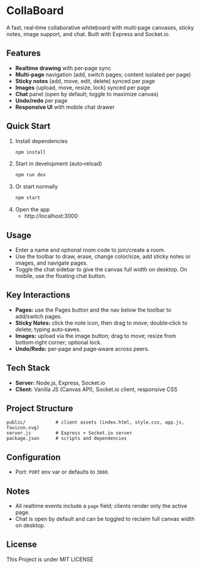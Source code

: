 # CollaBoard

A fast, real‑time collaborative whiteboard with multi‑page canvases, sticky notes, image support, and chat. Built with Express and Socket.io.

## Features
- **Realtime drawing** with per‑page sync
- **Multi‑page** navigation (add, switch pages; content isolated per page)
- **Sticky notes** (add, move, edit, delete) synced per page
- **Images** (upload, move, resize, lock) synced per page
- **Chat** panel (open by default; toggle to maximize canvas)
- **Undo/redo** per page
- **Responsive UI** with mobile chat drawer

## Quick Start
1. Install dependencies
   ```bash
   npm install
   ```
2. Start in development (auto‑reload)
   ```bash
   npm run dev
   ```
3. Or start normally
   ```bash
   npm start
   ```
4. Open the app
   - http://localhost:3000

## Usage
- Enter a name and optional room code to join/create a room.
- Use the toolbar to draw, erase, change color/size, add sticky notes or images, and navigate pages.
- Toggle the chat sidebar to give the canvas full width on desktop. On mobile, use the floating chat button.

## Key Interactions
- **Pages:** use the Pages button and the nav below the toolbar to add/switch pages.
- **Sticky Notes:** click the note icon, then drag to move; double‑click to delete; typing auto‑saves.
- **Images:** upload via the image button; drag to move; resize from bottom‑right corner; optional lock.
- **Undo/Redo:** per‑page and page‑aware across peers.

## Tech Stack
- **Server:** Node.js, Express, Socket.io
- **Client:** Vanilla JS (Canvas API), Socket.io client, responsive CSS

## Project Structure
```
public/           # client assets (index.html, style.css, app.js, favicon.svg)
server.js         # Express + Socket.io server
package.json      # scripts and dependencies
```

## Configuration
- Port: `PORT` env var or defaults to `3000`.

## Notes
- All realtime events include a `page` field; clients render only the active page.
- Chat is open by default and can be toggled to reclaim full canvas width on desktop.

## License
This Project is under MIT LICENSE
